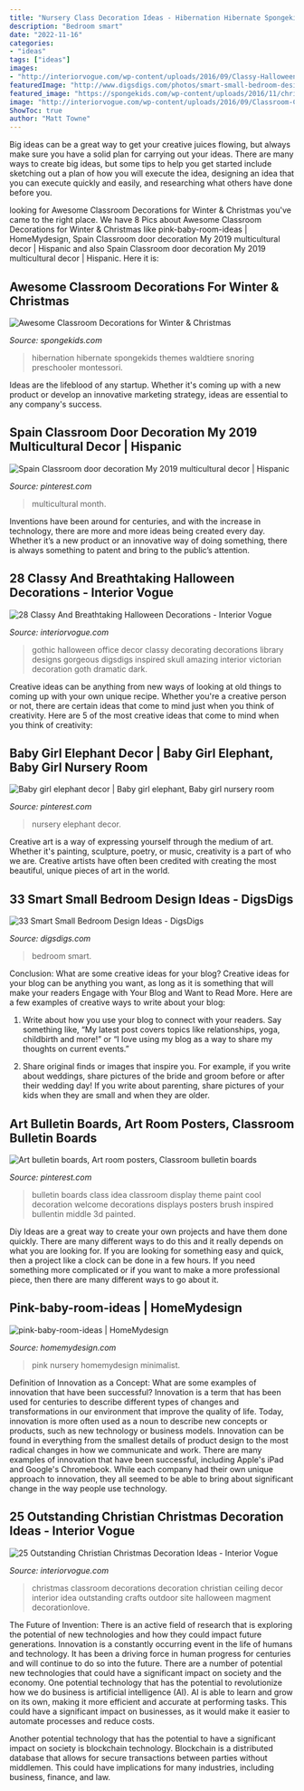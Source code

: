 ```yaml
---
title: "Nursery Class Decoration Ideas - Hibernation Hibernate Spongekids Themes Waldtiere Snoring Preschooler Montessori"
description: "Bedroom smart"
date: "2022-11-16"
categories:
- "ideas"
tags: ["ideas"]
images:
- "http://interiorvogue.com/wp-content/uploads/2016/09/Classy-Halloween-Decoration.jpg"
featuredImage: "http://www.digsdigs.com/photos/smart-small-bedroom-design-ideas-26.jpg"
featured_image: "https://spongekids.com/wp-content/uploads/2016/11/christmas-bulletin-board/20-christmas-bulletin-board-ideas.jpg"
image: "http://interiorvogue.com/wp-content/uploads/2016/09/Classroom-Christmas-Decoration-Idea.jpg"
ShowToc: true
author: "Matt Towne"
---
```



Big ideas can be a great way to get your creative juices flowing, but always make sure you have a solid plan for carrying out your ideas. There are many ways to create big ideas, but some tips to help you get started include sketching out a plan of how you will execute the idea, designing an idea that you can execute quickly and easily, and researching what others have done before you.

	

		
looking for Awesome Classroom Decorations for Winter &amp; Christmas you've came to the right place. We have 8 Pics about Awesome Classroom Decorations for Winter &amp; Christmas like pink-baby-room-ideas | HomeMydesign, Spain Classroom door decoration My 2019 multicultural decor | Hispanic and also Spain Classroom door decoration My 2019 multicultural decor | Hispanic. Here it is:
		
    
## Awesome Classroom Decorations For Winter &amp; Christmas

<img loading=lazy src="https://spongekids.com/wp-content/uploads/2016/11/christmas-bulletin-board/20-christmas-bulletin-board-ideas.jpg" onerror="this.onerror=null;this.src='https://tse4.mm.bing.net/th?id=OIP.DD_WEXMKLKaHmffS4ZytEwAAAA&amp;pid=15.1';" alt="Awesome Classroom Decorations for Winter &amp; Christmas">

_Source: spongekids.com_

>hibernation hibernate spongekids themes waldtiere snoring preschooler montessori. 

	

Ideas are the lifeblood of any startup. Whether it's coming up with a new product or develop an innovative marketing strategy, ideas are essential to any company's success.

    
## Spain Classroom Door Decoration My 2019 Multicultural Decor | Hispanic

<img loading=lazy src="https://i.pinimg.com/736x/d6/47/93/d64793872225df1fe7cae253afb195bf.jpg" onerror="this.onerror=null;this.src='https://tse1.mm.bing.net/th?id=OIP.DKoppzkuE0biNzFcp3uwEQHaJ3&amp;pid=15.1';" alt="Spain Classroom door decoration My 2019 multicultural decor | Hispanic">

_Source: pinterest.com_

>multicultural month. 

	

Inventions have been around for centuries, and with the increase in technology, there are more and more ideas being created every day. Whether it’s a new product or an innovative way of doing something, there is always something to patent and bring to the public’s attention.

    
## 28 Classy And Breathtaking Halloween Decorations - Interior Vogue

<img loading=lazy src="http://interiorvogue.com/wp-content/uploads/2016/09/Classy-Halloween-Decoration.jpg" onerror="this.onerror=null;this.src='https://tse2.mm.bing.net/th?id=OIP.34aZ8gfkWoF2jPShyiwXAQHaKw&amp;pid=15.1';" alt="28 Classy And Breathtaking Halloween Decorations - Interior Vogue">

_Source: interiorvogue.com_

>gothic halloween office decor classy decorating decorations library designs gorgeous digsdigs inspired skull amazing interior victorian decoration goth dramatic dark. 

	

Creative ideas can be anything from new ways of looking at old things to coming up with your own unique recipe. Whether you're a creative person or not, there are certain ideas that come to mind just when you think of creativity. Here are 5 of the most creative ideas that come to mind when you think of creativity: 

    
## Baby Girl Elephant Decor | Baby Girl Elephant, Baby Girl Nursery Room

<img loading=lazy src="https://i.pinimg.com/736x/62/9d/09/629d095897cddf55654cf311e4590d57.jpg" onerror="this.onerror=null;this.src='https://tse4.mm.bing.net/th?id=OIP.W2DMIb7MKgfrwZ9ZQxp-YQHaJ4&amp;pid=15.1';" alt="Baby girl elephant decor | Baby girl elephant, Baby girl nursery room">

_Source: pinterest.com_

>nursery elephant decor. 

	

Creative art is a way of expressing yourself through the medium of art. Whether it's painting, sculpture, poetry, or music, creativity is a part of who we are. Creative artists have often been credited with creating the most beautiful, unique pieces of art in the world.

    
## 33 Smart Small Bedroom Design Ideas - DigsDigs

<img loading=lazy src="http://www.digsdigs.com/photos/smart-small-bedroom-design-ideas-26.jpg" onerror="this.onerror=null;this.src='https://tse4.mm.bing.net/th?id=OIP.1m8kxRANU19KOOVIs6EbxgHaJn&amp;pid=15.1';" alt="33 Smart Small Bedroom Design Ideas - DigsDigs">

_Source: digsdigs.com_

>bedroom smart. 

	

Conclusion: What are some creative ideas for your blog?
Creative ideas for your blog can be anything you want, as long as it is something that will make your readers Engage with Your Blog and Want to Read More. Here are a few examples of creative ways to write about your blog:
1. Write about how you use your blog to connect with your readers. Say something like, “My latest post covers topics like relationships, yoga, childbirth and more!” or “I love using my blog as a way to share my thoughts on current events.”

2. Share original finds or images that inspire you. For example, if you write about weddings, share pictures of the bride and groom before or after their wedding day! If you write about parenting, share pictures of your kids when they are small and when they are older.


    
## Art Bulletin Boards, Art Room Posters, Classroom Bulletin Boards

<img loading=lazy src="https://i.pinimg.com/736x/47/eb/83/47eb83ae8576c67ad28d0d78ce914d34--pinterest-bulletin-board-class-bulletin-boards.jpg" onerror="this.onerror=null;this.src='https://tse4.mm.bing.net/th?id=OIP.R4ooS4vgqsqBI8tn9LkiJAHaJ6&amp;pid=15.1';" alt="Art bulletin boards, Art room posters, Classroom bulletin boards">

_Source: pinterest.com_

>bulletin boards class idea classroom display theme paint cool decoration welcome decorations displays posters brush inspired bullentin middle 3d painted. 

	

Diy Ideas are a great way to create your own projects and have them done quickly. There are many different ways to do this and it really depends on what you are looking for. If you are looking for something easy and quick, then a project like a clock can be done in a few hours. If you need something more complicated or if you want to make a more professional piece, then there are many different ways to go about it.

    
## Pink-baby-room-ideas | HomeMydesign

<img loading=lazy src="https://homemydesign.com/wp-content/uploads/2014/06/pink-baby-room-ideas.jpg" onerror="this.onerror=null;this.src='https://tse4.mm.bing.net/th?id=OIP.xTCc09vqjEhCQTacAYiqHQHaLH&amp;pid=15.1';" alt="pink-baby-room-ideas | HomeMydesign">

_Source: homemydesign.com_

>pink nursery homemydesign minimalist. 

	

Definition of Innovation as a Concept: What are some examples of innovation that have been successful?
Innovation is a term that has been used for centuries to describe different types of changes and transformations in our environment that improve the quality of life. Today, innovation is more often used as a noun to describe new concepts or products, such as new technology or business models. Innovation can be found in everything from the smallest details of product design to the most radical changes in how we communicate and work.
There are many examples of innovation that have been successful, including Apple's iPad and Google's Chromebook. While each company had their own unique approach to innovation, they all seemed to be able to bring about significant change in the way people use technology.

    
## 25 Outstanding Christian Christmas Decoration Ideas - Interior Vogue

<img loading=lazy src="http://interiorvogue.com/wp-content/uploads/2016/09/Classroom-Christmas-Decoration-Idea.jpg" onerror="this.onerror=null;this.src='https://tse4.mm.bing.net/th?id=OIP.ijB7ljcUOjaJFN84-ERWJwHaK_&amp;pid=15.1';" alt="25 Outstanding Christian Christmas Decoration Ideas - Interior Vogue">

_Source: interiorvogue.com_

>christmas classroom decorations decoration christian ceiling decor interior idea outstanding crafts outdoor site halloween magment decorationlove. 

	

The Future of Invention: There is an active field of research that is exploring the potential of new technologies and how they could impact future generations.
Innovation is a constantly occurring event in the life of humans and technology. It has been a driving force in human progress for centuries and will continue to do so into the future. There are a number of potential new technologies that could have a significant impact on society and the economy. 
One potential technology that has the potential to revolutionize how we do business is artificial intelligence (AI). AI is able to learn and grow on its own, making it more efficient and accurate at performing tasks. This could have a significant impact on businesses, as it would make it easier to automate processes and reduce costs. 

Another potential technology that has the potential to have a significant impact on society is blockchain technology. Blockchain is a distributed database that allows for secure transactions between parties without middlemen. This could have implications for many industries, including business, finance, and law.

